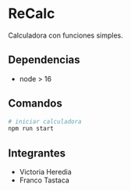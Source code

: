 # ReCalc

Calculadora con funciones simples.

## Dependencias

- node > 16

## Comandos

```bash
# iniciar calculadora
npm run start
```
## Integrantes
- Victoria Heredia
- Franco Tastaca
